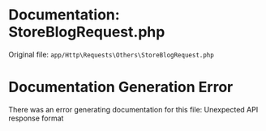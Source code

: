 # Documentation: StoreBlogRequest.php

Original file: `app/Http\Requests\Others\StoreBlogRequest.php`

# Documentation Generation Error

There was an error generating documentation for this file: Unexpected API response format